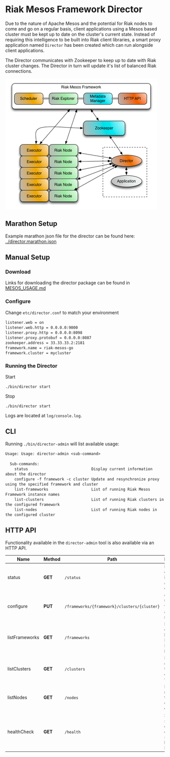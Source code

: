 # Riak Mesos Framework Director

Due to the nature of Apache Mesos and the potential for Riak nodes to come and
go on a regular basis, client applications using a Mesos based cluster must
be kept up to date on the cluster's current state. Instead of requiring this
intelligence to be built into Riak client libraries, a smart proxy application named
`Director` has been created which can run alongside client applications.

The Director communicates with Zookeeper to keep up to date with Riak cluster changes.
The Director in turn will update it's list of balanced Riak connections.

![Director](RiakMesosControlFrame.png)

## Marathon Setup

Example marathon json file for the director can be found here: [../director.marathon.json](../director.marathon.json)

## Manual Setup

### Download

Links for downloading the director package can be found in [MESOS_USAGE.md](MESOS_USAGE.md)

### Configure

Change `etc/director.conf` to match your environment

```
listener.web = on
listener.web.http = 0.0.0.0:9000
listener.proxy.http = 0.0.0.0:8098
listener.proxy.protobuf = 0.0.0.0:8087
zookeeper.address = 33.33.33.2:2181
framework.name = riak-mesos-go
framework.cluster = mycluster
```

### Running the Director

Start

```
./bin/director start
```

Stop

```
./bin/director start
```

Logs are located at `log/console.log`.

## CLI

Running `./bin/director-admin` will list available usage:

```
Usage: Usage: director-admin <sub-command>

  Sub-commands:
    status                            Display current information about the director
    configure -f framework -c cluster Update and resynchronize proxy using the specified framework and cluster
    list-frameworks                   List of running Riak Mesos Framework instance names
    list-clusters                     List of running Riak clusters in the configured framework
    list-nodes                        List of running Riak nodes in the configured cluster
```

## HTTP API

Functionality available in the `director-admin` tool is also available via an HTTP API.

Name | Method | Path | Description
--- | --- | --- | ---
status | **GET** | `/status` | Display current information about the director
configure | **PUT** | `/frameworks/{framework}/clusters/{cluster}` | Changes the framework and cluster names
listFrameworks | **GET** | `/frameworks` | Lists the currently known Riak Mesos Framework instances
listClusters | **GET** | `/clusters` | Lists the clusters for the configured framework
listNodes | **GET** | `/nodes` | Lists the nodes for the configured cluster
healthCheck | **GET** | `/health` | Simple status check for other services like Marathon
